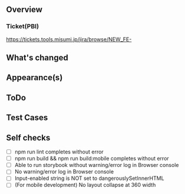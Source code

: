 ## Overview

### Ticket(PBI)

<https://tickets.tools.misumi.jp/jira/browse/NEW_FE->

## What's changed

## Appearance(s)

## ToDo

## Test Cases

## Self checks

- [ ] npm run lint completes without error
- [ ] npm run build && npm run build:mobile completes without error
- [ ] Able to run storybook without warning/error log in Browser console
- [ ] No warning/error log in Browser console
- [ ] Input-enabled string is NOT set to dangerouslySetInnerHTML
- [ ] (For mobile development) No layout collapse at 360 width
